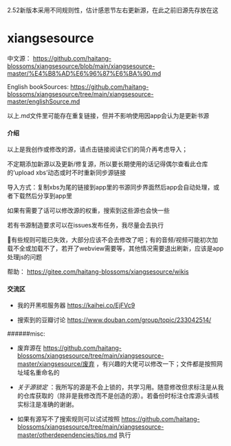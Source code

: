 2.52新版本采用不同规则性，估计感恩节左右更新源，在此之前旧源先存放在这

# xiangsesource

中文源： https://github.com/haitang-blossoms/xiangsesource/blob/main/xiangsesource-master/%E4%B8%AD%E6%96%87%E6%BA%90.md

English bookSources: https://github.com/haitang-blossoms/xiangsesource/tree/main/xiangsesource-master/englishSource.md

以上.md文件里可能存在重复链接，但并不影响使用因app会认为是更新书源

#### 介绍
以上是我创作或修改的源，请点击链接阅读它们的简介再考虑导入；

不定期添加新源以及更新/修复源，所以要长期使用的话记得偶尔查看此仓库的‘upload xbs’动态或时不时重新同步源链接

导入方式：复制xbs为尾的链接到app里的书源同步界面然后app会自动处理，或者下载然后分享到app里

如果有需要了话可以修改源的权重，搜索到这些源也会快一些

若有书源制造要求可以在issues发布任务，我尽量会去执行

🗿有些规则可能已失效，大部分应该不会去修改了吧；有的音频/视频可能初次加载不全或加载不了，若开了webview需要等，其他情况需要退出刷新，应该是app处理js的问题

帮助： https://gitee.com/haitang-blossoms/xiangsesource/wikis

#### 交流区

- 我的开黑啦服务器 https://kaihei.co/EjFVc9

- 搜索到的豆瓣讨论 https://www.douban.com/group/topic/233042514/

######misc:

- 废弃源在 https://github.com/haitang-blossoms/xiangsesource/tree/main/xiangsesource-master/xiangsesource/废弃 ，有兴趣的大佬可以修改一下；文件都是按照网址域名重命名的

- _关于源锁定_ ：我所写的源是不会上锁的，共学习用。随意修改但求标注是从我的仓库获取的（除非是我修改而不是创造的源）。若备份时标注仓库源头请核实标注是准确的谢谢。
- 如果有源写不了搜索规则可以试试按照 https://github.com/haitang-blossoms/xiangsesource/tree/main/xiangsesource-master/otherdependencies/tips.md 执行

